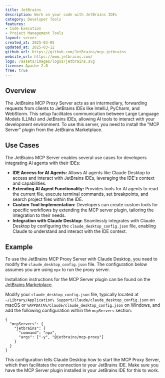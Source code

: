 ```yaml
---
title: JetBrains
description: Work on your code with JetBrains IDEs
category: Developer Tools
features:
- Code Execution
- Project Management Tools
layout: server
created_at: 2025-03-05
updated_at: 2025-03-12
github_url: https://github.com/JetBrains/mcp-jetbrains
website_url: https://www.jetbrains.com/
logo: /assets/images/logos/jetbrains.svg
license: Apache 2.0
free: true
---
```


## Overview

The JetBrains MCP Proxy Server acts as an intermediary, forwarding requests from clients to JetBrains IDEs like IntelliJ, PyCharm, and WebStorm. This setup facilitates communication between Large Language Models (LLMs) and JetBrains IDEs, allowing AI tools to interact with your development environment. To use this server, you need to install the "MCP Server" plugin from the JetBrains Marketplace.

## Use Cases

The JetBrains MCP Server enables several use cases for developers integrating AI agents with their IDEs:

- **IDE Access for AI Agents:** Allows AI agents like Claude Desktop to access and interact with JetBrains IDEs, leveraging the IDE's context and capabilities.
- **Extending AI Agent Functionality:** Provides tools for AI agents to read the current file, execute terminal commands, set breakpoints, and search project files within the IDE.
- **Custom Tool Implementation:**  Developers can create custom tools for specific workflows by extending the MCP server plugin, tailoring the integration to their needs.
- **Integration with Claude Desktop:** Seamlessly integrates with Claude Desktop by configuring the `claude_desktop_config.json` file, enabling Claude to understand and interact with the IDE context.

## Example

To use the JetBrains MCP Proxy Server with Claude Desktop, you need to modify the `claude_desktop_config.json` file. The configuration below assumes you are using `npx` to run the proxy server.

Installation instructions for the MCP Server plugin can be found on the [JetBrains Marketplace](https://plugins.jetbrains.com/plugin/26071-mcp-server).

Modify your `claude_desktop_config.json` file, typically located at `~/Library/Application\ Support/Claude/claude_desktop_config.json` on macOS or `%APPDATA%/Claude/claude_desktop_config.json` on Windows, and add the following configuration within the `mcpServers` section:

    {
      "mcpServers": {
        "jetbrains": {
          "command": "npx",
          "args": ["-y", "@jetbrains/mcp-proxy"]
        }
      }
    }

This configuration tells Claude Desktop how to start the MCP Proxy Server, which then facilitates the connection to your JetBrains IDE.  Make sure you have the MCP Server plugin installed in your JetBrains IDE for this to work.
